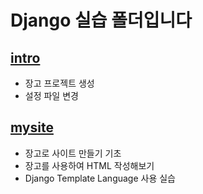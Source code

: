 # Django 실습 폴더입니다
## [intro](./intro)
* 장고 프로젝트 생성 
* 설정 파일 변경
## [mysite](./day02)
* 장고로 사이트 만들기 기초
* 장고를 사용하여 HTML 작성해보기
* Django Template Language 사용 실습